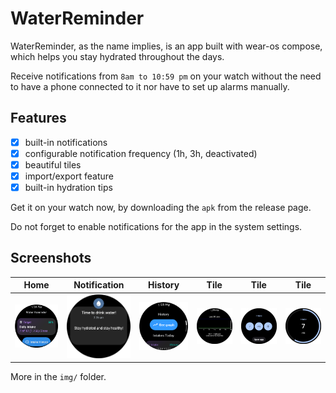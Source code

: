 # WaterReminder
WaterReminder, as the name implies, is an app built with wear-os compose, which helps you stay hydrated throughout the days.

Receive notifications from `8am to 10:59 pm` on your watch without the need to have a phone connected to it nor have to set up alarms manually.

## Features
- [x] built-in notifications
- [x] configurable notification frequency (1h, 3h, deactivated)
- [x] beautiful tiles
- [x] import/export feature 
- [x] built-in hydration tips

Get it on your watch now, by downloading the `apk` from the release page.

Do not forget to enable notifications for the app in the system settings.

## Screenshots



Home      | Notification            |  History                     | Tile                     | Tile                    | Tile    |
:-------------------------:|:-------------------------:|:-------------------------:|:-------------------------:|:-------------------------:|:----------------------:
<img src="./img/home.png" alt="home" width="200"/> | <img src="./img/notif.png" alt="notification" width="200"/>  |  <img src="./img/hist1.png" alt="History" width="200"/> | <img src="./img/hist2.png" alt="hist 2" width="200"/> | <img src="./img/tile1.png" alt="tile 1" width="200"/>  |  <img src="./img/tile2.png" alt="tile 2" width="200"/> 

More in the `img/` folder.
